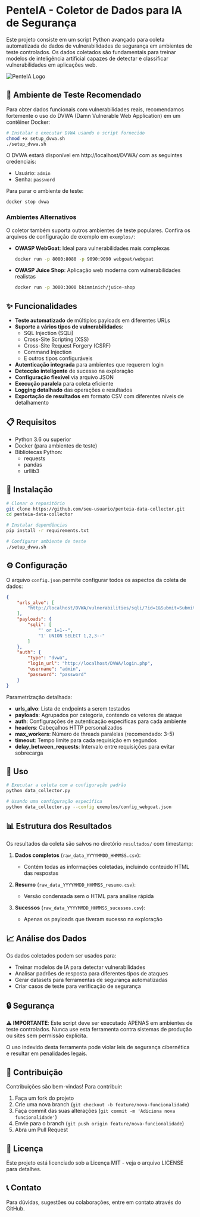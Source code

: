 # PenteIA - Coletor de Dados para IA de Segurança

Este projeto consiste em um script Python avançado para coleta automatizada de dados de vulnerabilidades de segurança em ambientes de teste controlados. Os dados coletados são fundamentais para treinar modelos de inteligência artificial capazes de detectar e classificar vulnerabilidades em aplicações web.

![PenteIA Logo](https://via.placeholder.com/800x200/0078D7/FFFFFF?text=PenteIA+Data+Collector)

## 🚀 Ambiente de Teste Recomendado

Para obter dados funcionais com vulnerabilidades reais, recomendamos fortemente o uso do DVWA (Damn Vulnerable Web Application) em um contêiner Docker:

```bash
# Instalar e executar DVWA usando o script fornecido
chmod +x setup_dvwa.sh
./setup_dvwa.sh
```

O DVWA estará disponível em http://localhost/DVWA/ com as seguintes credenciais:
- Usuário: `admin`
- Senha: `password`

Para parar o ambiente de teste:
```bash
docker stop dvwa
```

### Ambientes Alternativos

O coletor também suporta outros ambientes de teste populares. Confira os arquivos de configuração de exemplo em `exemplos/`:

- **OWASP WebGoat**: Ideal para vulnerabilidades mais complexas
  ```bash
  docker run -p 8080:8080 -p 9090:9090 webgoat/webgoat
  ```

- **OWASP Juice Shop**: Aplicação web moderna com vulnerabilidades realistas
  ```bash
  docker run -p 3000:3000 bkimminich/juice-shop
  ```

## ✨ Funcionalidades

- **Teste automatizado** de múltiplos payloads em diferentes URLs
- **Suporte a vários tipos de vulnerabilidades**:
  - SQL Injection (SQLi)
  - Cross-Site Scripting (XSS)
  - Cross-Site Request Forgery (CSRF)
  - Command Injection
  - E outros tipos configuráveis
- **Autenticação integrada** para ambientes que requerem login
- **Detecção inteligente** de sucesso na exploração
- **Configuração flexível** via arquivo JSON
- **Execução paralela** para coleta eficiente
- **Logging detalhado** das operações e resultados
- **Exportação de resultados** em formato CSV com diferentes níveis de detalhamento

## 📋 Requisitos

- Python 3.6 ou superior
- Docker (para ambientes de teste)
- Bibliotecas Python:
  - requests
  - pandas
  - urllib3

## 🔧 Instalação

```bash
# Clonar o repositório
git clone https://github.com/seu-usuario/penteia-data-collector.git
cd penteia-data-collector

# Instalar dependências
pip install -r requirements.txt

# Configurar ambiente de teste
./setup_dvwa.sh
```

## ⚙️ Configuração

O arquivo `config.json` permite configurar todos os aspectos da coleta de dados:

```json
{
    "urls_alvo": [
        "http://localhost/DVWA/vulnerabilities/sqli/?id=1&Submit=Submit"
    ],
    "payloads": {
        "sqli": [
            "' or 1=1--", 
            "1' UNION SELECT 1,2,3--"
        ]
    },
    "auth": {
        "type": "dvwa",
        "login_url": "http://localhost/DVWA/login.php",
        "username": "admin",
        "password": "password"
    }
}
```

Parametrização detalhada:

- **urls_alvo**: Lista de endpoints a serem testados
- **payloads**: Agrupados por categoria, contendo os vetores de ataque
- **auth**: Configurações de autenticação específicas para cada ambiente
- **headers**: Cabeçalhos HTTP personalizados
- **max_workers**: Número de threads paralelas (recomendado: 3-5)
- **timeout**: Tempo limite para cada requisição em segundos
- **delay_between_requests**: Intervalo entre requisições para evitar sobrecarga

## 🚦 Uso

```bash
# Executar a coleta com a configuração padrão
python data_collector.py

# Usando uma configuração específica
python data_collector.py --config exemplos/config_webgoat.json
```

## 📊 Estrutura dos Resultados

Os resultados da coleta são salvos no diretório `resultados/` com timestamp:

1. **Dados completos** (`raw_data_YYYYMMDD_HHMMSS.csv`):
   - Contém todas as informações coletadas, incluindo conteúdo HTML das respostas

2. **Resumo** (`raw_data_YYYYMMDD_HHMMSS_resumo.csv`):
   - Versão condensada sem o HTML para análise rápida

3. **Sucessos** (`raw_data_YYYYMMDD_HHMMSS_sucessos.csv`):
   - Apenas os payloads que tiveram sucesso na exploração

## 📈 Análise dos Dados

Os dados coletados podem ser usados para:

- Treinar modelos de IA para detectar vulnerabilidades
- Analisar padrões de resposta para diferentes tipos de ataques
- Gerar datasets para ferramentas de segurança automatizadas
- Criar casos de teste para verificação de segurança

## 🔒 Segurança

⚠️ **IMPORTANTE**: Este script deve ser executado APENAS em ambientes de teste controlados. Nunca use esta ferramenta contra sistemas de produção ou sites sem permissão explícita.

O uso indevido desta ferramenta pode violar leis de segurança cibernética e resultar em penalidades legais.

## 🤝 Contribuição

Contribuições são bem-vindas! Para contribuir:

1. Faça um fork do projeto
2. Crie uma nova branch (`git checkout -b feature/nova-funcionalidade`)
3. Faça commit das suas alterações (`git commit -m 'Adiciona nova funcionalidade'`)
4. Envie para o branch (`git push origin feature/nova-funcionalidade`)
5. Abra um Pull Request

## 📜 Licença

Este projeto está licenciado sob a Licença MIT - veja o arquivo LICENSE para detalhes.

## 📞 Contato

Para dúvidas, sugestões ou colaborações, entre em contato através do GitHub.
